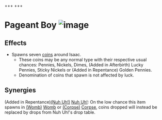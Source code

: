 +++
+++

 # Pageant Boy ![image](/image/Pageant_Boy.png) 


Effects
---------


* Spawns seven [coins](/wiki/Coin "Coin") around Isaac.
	+ These coins may be any normal type with their respective usual chances: Pennies, Nickels, Dimes, (Added in Afterbirth) Lucky Pennies, Sticky Nickels or (Added in Repentance) Golden Pennies.
	+ Denomination of coins that spawn is not affected by luck.


Synergies
-----------


(Added in Repentance)[(Nuh Uh!)](/wiki/Nuh_Uh! "Nuh Uh!") [Nuh Uh!](/wiki/Nuh_Uh! "Nuh Uh!"): On the low chance this item spawns in [(Womb)](/wiki/Womb "Womb") [Womb](/wiki/Womb "Womb") or [(Corpse)](/wiki/Corpse "Corpse") [Corpse](/wiki/Corpse "Corpse"), coins dropped will instead be replaced by drops from Nuh Uh!'s drop table.



